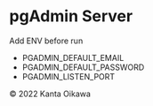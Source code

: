 # pgAdmin Server

Add ENV before run
- PGADMIN_DEFAULT_EMAIL
- PGADMIN_DEFAULT_PASSWORD
- PGADMIN_LISTEN_PORT

&copy; 2022 Kanta Oikawa